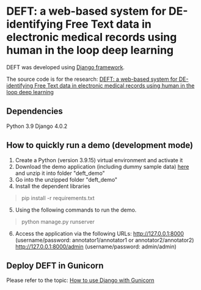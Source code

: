 # DEFT: a web-based system for DE-identifying Free Text data in electronic medical records using human in the loop deep learning

DEFT was developed using [Django framework](https://www.djangoproject.com/).

The source code is for the research: [DEFT: a web-based system for DE-identifying Free Text data in electronic medical records using human in the loop deep learning](https://preprints.jmir.org/preprint/46322)

## Dependencies
Python 3.9
Django 4.0.2

## How to quickly run a demo (development mode)
1. Create a Python (version 3.9.15) virtual environment and activate it
2. Download the demo application (including dummy sample data) [here](https://unsw-my.sharepoint.com/:u:/g/personal/z5250377_ad_unsw_edu_au/ETwJ3GmTGJBEln39Fb79628BtkMvuwjnAGor2IBnuB_WTQ?e=in4tOs) and unzip it into folder "deft_demo"
3. Go into the unzipped folder "deft_demo"
4. Install the dependent libraries
> pip install -r requirements.txt
5. Using the following commands to run the demo.
> python manage.py runserver
6. Access the application via the following URLs:
http://127.0.0.1:8000 (username/password: annotator1/annotator1 or annotator2/annotator2)
http://127.0.0.1:8000/admin (username/password: admin/admin)

## Deploy DEFT in Gunicorn
Please refer to the topic: [How to use Django with Gunicorn](https://docs.djangoproject.com/en/4.1/howto/deployment/wsgi/gunicorn/)

